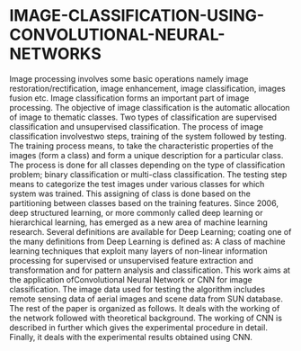 # IMAGE-CLASSIFICATION-USING-CONVOLUTIONAL-NEURAL-NETWORKS


Image processing involves some basic operations namely image restoration/rectification, 
image enhancement, image classification, images fusion etc. Image classification forms an 
important part of image processing. The objective of image classification is the automatic 
allocation of image to thematic classes. Two types of classification are supervised 
classification and unsupervised classification. The process of image classification involvestwo 
steps, training of the system followed by testing. The training process means, to take the 
characteristic properties of the images (form a class) and form a unique description for a 
particular class. The process is done for all classes depending on the type of classification 
problem; binary classification or multi-class classification. The testing step means to 
categorize the test images under various classes for which system was trained. This assigning 
of class is done based on the partitioning between classes based on the training features. Since 
2006, deep structured learning, or more commonly called deep learning or hierarchical 
learning, has emerged as a new area of machine learning research. Several definitions are 
available for Deep Learning; coating one of the many definitions from Deep Learning is 
defined as: A class of machine learning techniques that exploit many layers of non-linear 
information processing for supervised or unsupervised feature extraction and transformation 
and for pattern analysis and classification. This work aims at the application ofConvolutional 
Neural Network or CNN for image classification. The image data used for testing the algorithm 
includes remote sensing data of aerial images and scene data from SUN database. The rest of 
the paper is organized as follows. It deals with the working of the network followed with 
theoretical background. The working of CNN is described in further which gives the 
experimental procedure in detail. Finally, it deals with the experimental results obtained using 
CNN.
